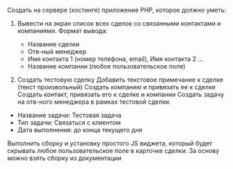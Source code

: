 Создать на сервере (хостинге) приложение PHP, которое должно уметь:

1. Вывести на экран список всех сделок со связанными контактами и компаниями. Формат вывода:
   - Название сделки
   - Отв-ный менеджер
   - Имя контакта 1 (номер телефона, email), Имя контакта 2 ...
   - Название компании (любое пользовательское поле)

2. Создать тестовую сделку
Добавить текстовое примечание к сделке (текст произвольный)
Создать компанию и привязать ее к сделке
Создать контакт, привязать его к сделке и компании 
Создать задачу на отв-ного менеджера в рамках тестовой сделки.
  - Название задачи: Тестовая задача
  - Тип задачи: Связаться с клиентом
  - Дата выполнения: до конца текущего дня

Выполнить сборку и установку простого JS виджета, который будет скрывать любое пользовательское поле в карточке сделки. За основу можно взять сборку из документации 
